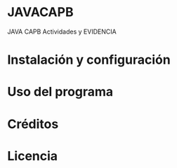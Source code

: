 # JAVACAPB
JAVA CAPB Actividades y EVIDENCIA 
# Instalación y configuración
# Uso del programa
# Créditos
# Licencia
